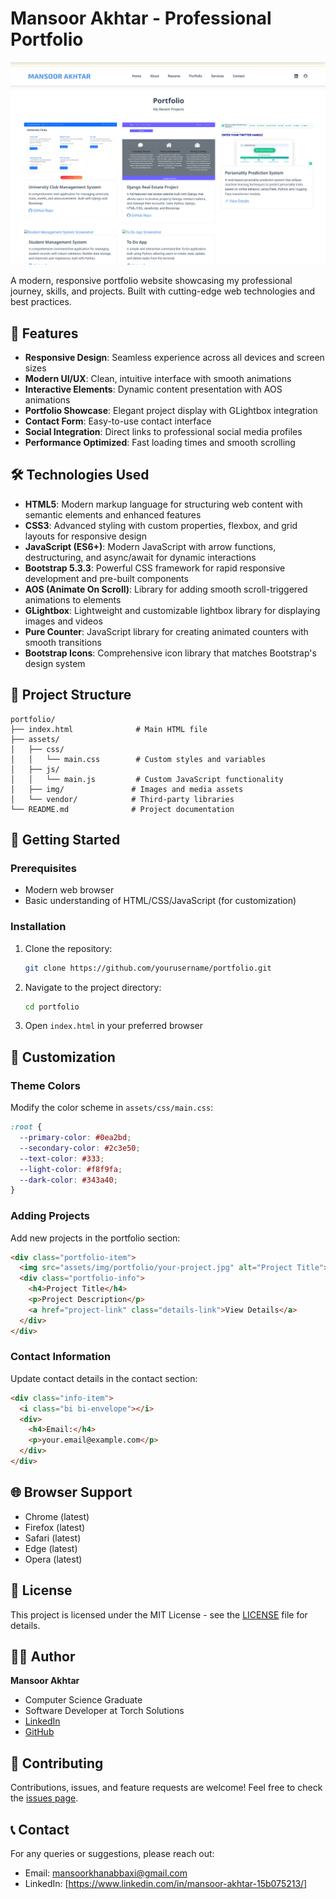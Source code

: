 # Mansoor Akhtar - Professional Portfolio

![Portfolio Preview](assets/img/portfolio-preview.png)

A modern, responsive portfolio website showcasing my professional journey, skills, and projects. Built with cutting-edge web technologies and best practices.

## 🌟 Features

- **Responsive Design**: Seamless experience across all devices and screen sizes
- **Modern UI/UX**: Clean, intuitive interface with smooth animations
- **Interactive Elements**: Dynamic content presentation with AOS animations
- **Portfolio Showcase**: Elegant project display with GLightbox integration
- **Contact Form**: Easy-to-use contact interface
- **Social Integration**: Direct links to professional social media profiles
- **Performance Optimized**: Fast loading times and smooth scrolling

## 🛠️ Technologies Used

- **HTML5**: Modern markup language for structuring web content with semantic elements and enhanced features
- **CSS3**: Advanced styling with custom properties, flexbox, and grid layouts for responsive design
- **JavaScript (ES6+)**: Modern JavaScript with arrow functions, destructuring, and async/await for dynamic interactions
- **Bootstrap 5.3.3**: Powerful CSS framework for rapid responsive development and pre-built components
- **AOS (Animate On Scroll)**: Library for adding smooth scroll-triggered animations to elements
- **GLightbox**: Lightweight and customizable lightbox library for displaying images and videos
- **Pure Counter**: JavaScript library for creating animated counters with smooth transitions
- **Bootstrap Icons**: Comprehensive icon library that matches Bootstrap's design system

## 📁 Project Structure

```
portfolio/
├── index.html              # Main HTML file
├── assets/
│   ├── css/
│   │   └── main.css        # Custom styles and variables
│   ├── js/
│   │   └── main.js         # Custom JavaScript functionality
│   ├── img/               # Images and media assets
│   └── vendor/            # Third-party libraries
└── README.md              # Project documentation
```

## 🚀 Getting Started

### Prerequisites

- Modern web browser
- Basic understanding of HTML/CSS/JavaScript (for customization)

### Installation

1. Clone the repository:
   ```bash
   git clone https://github.com/yourusername/portfolio.git
   ```

2. Navigate to the project directory:
   ```bash
   cd portfolio
   ```

3. Open `index.html` in your preferred browser

## 🎨 Customization

### Theme Colors

Modify the color scheme in `assets/css/main.css`:

```css
:root {
  --primary-color: #0ea2bd;
  --secondary-color: #2c3e50;
  --text-color: #333;
  --light-color: #f8f9fa;
  --dark-color: #343a40;
}
```

### Adding Projects

Add new projects in the portfolio section:

```html
<div class="portfolio-item">
  <img src="assets/img/portfolio/your-project.jpg" alt="Project Title">
  <div class="portfolio-info">
    <h4>Project Title</h4>
    <p>Project Description</p>
    <a href="project-link" class="details-link">View Details</a>
  </div>
</div>
```

### Contact Information

Update contact details in the contact section:

```html
<div class="info-item">
  <i class="bi bi-envelope"></i>
  <div>
    <h4>Email:</h4>
    <p>your.email@example.com</p>
  </div>
</div>
```

## 🌐 Browser Support

- Chrome (latest)
- Firefox (latest)
- Safari (latest)
- Edge (latest)
- Opera (latest)

## 📝 License

This project is licensed under the MIT License - see the [LICENSE](LICENSE) file for details.

## 👨‍💻 Author

**Mansoor Akhtar**
- Computer Science Graduate
- Software Developer at Torch Solutions
- [LinkedIn](https://www.linkedin.com/in/mansoor-akhtar-15b075213/)
- [GitHub](https://github.com/httpsMansoor)

## 🤝 Contributing

Contributions, issues, and feature requests are welcome! Feel free to check the [issues page](https://github.com/httpsMansoor/portfolio/issues).

## 📞 Contact

For any queries or suggestions, please reach out:
- Email: mansoorkhanabbaxi@gmail.com
- LinkedIn: [https://www.linkedin.com/in/mansoor-akhtar-15b075213/]